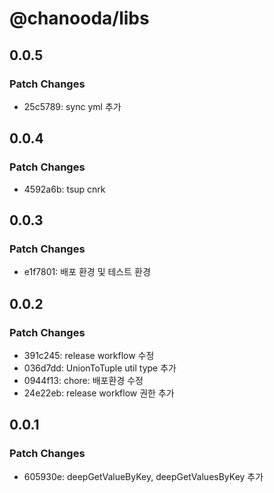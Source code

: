 # @chanooda/libs

## 0.0.5

### Patch Changes

- 25c5789: sync yml 추가

## 0.0.4

### Patch Changes

- 4592a6b: tsup cnrk

## 0.0.3

### Patch Changes

- e1f7801: 배포 환경 및 테스트 환경

## 0.0.2

### Patch Changes

- 391c245: release workflow 수정
- 036d7dd: UnionToTuple util type 추가
- 0944f13: chore: 배포환경 수정
- 24e22eb: release workflow 권한 추가

## 0.0.1

### Patch Changes

- 605930e: deepGetValueByKey, deepGetValuesByKey 추가
